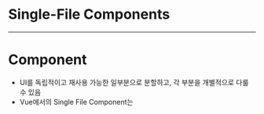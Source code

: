 # Single-File Components
-----------------
# Component
- UI를 독립적이고 재사용 가능한 일부분으로 분할하고, 각 부분을 개별적으로 다룰 수 있음
- Vue에서의 Single File Component는 <template>, <script>, <style>로 구성되어 있음.
  - 각 component는 <script setup> 블록을 하나만 포함할 수 있으며 이는 setup() 함수로 사용된다.
  - <style>은 여러가지 태그가 포함될 수 있으며, scoped가 지정되면, 현재 컴포넌트에만 적용된다.
  
